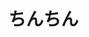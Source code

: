 <!DOCTYPE html>

<html>
    <head>
        <meta http-equiv="CONTENT-TYPE" content="text/html; charset=UTF-8">
        <title>ちんちん</title>
    </head>
    <body>
        <h1>
            ちんちん
        </h1>
    </body>
</html>
